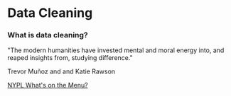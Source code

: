 # Data Cleaning 

### What is data cleaning?

"The modern humanities have invested mental and moral energy into, and reaped insights from, studying difference." 

Trevor Muñoz and and Katie Rawson

[NYPL What's on the Menu?](http://menus.nypl.org/ )
